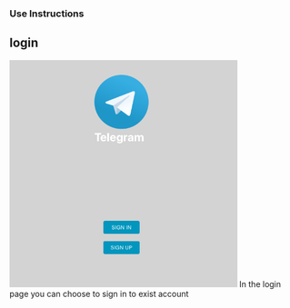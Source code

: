 ### Use Instructions

## login
<img src="./instruction-img/login.png"  height="400px" alt="login">
<!-- ![login](instruction-img/login.png) -->
In the login page you can choose to sign in to exist account